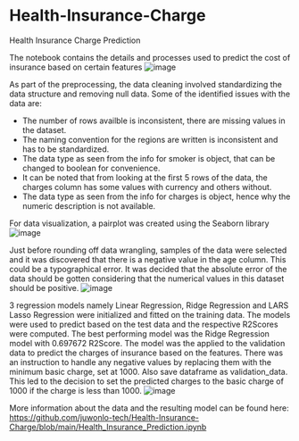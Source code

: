 # Health-Insurance-Charge
Health Insurance Charge Prediction

The notebook contains the details and processes used to predict the cost of insurance based on certain features
![image](https://github.com/user-attachments/assets/6d798e5d-401e-4f75-a69d-85018b4ed713)

As part of the preprocessing, the data cleaning involved standardizing the data structure and removing null data.
Some of the identified issues with the data are:
- The number of rows availble is inconsistent, there are missing values in the dataset.
- The naming convention for the regions are written is inconsistent and has to be standardized.
- The data type as seen from the info for smoker is object, that can be changed to boolean for convenience.
- It can be noted that from looking at the first 5 rows of the data, the charges column has some values with currency and others without.
- The data type as seen from the info for charges is object, hence why the numeric description is not available.

For data visualization, a pairplot was created using the Seaborn library
![image](https://github.com/user-attachments/assets/97d8a370-9a33-4446-a1b7-11a50add9d49)

Just before rounding off data wrangling, samples of the data were selected and it was discovered that there is a negative value in the age column. This could be a typographical error. It was decided that the absolute error of the data should be gotten considering that the numerical values in this dataset should be positive.
![image](https://github.com/user-attachments/assets/90175d5a-16c0-4245-813d-a9fdeb17e33d)

3 regression models namely Linear Regression, Ridge Regression and LARS Lasso Regression were initialized and fitted on the training data. The models were used to predict based on the test data and the respective R2Scores were computed.
The best performing model was the Ridge Regression model with 0.697672 R2Score. 
The model was the applied to the validation data to predict the charges of insurance based on the features. 
There was an instruction to handle any negative values by replacing them with the minimum basic charge, set at 1000. Also save dataframe as validation_data. 
This led to the decision to set the predicted charges to the basic charge of 1000 if the charge is less than 1000. 
![image](https://github.com/user-attachments/assets/2e4d5c7e-ef6b-466c-a84a-7db3a70cb115)

More information about the data and the resulting model can be found here: https://github.com/juwonlo-tech/Health-Insurance-Charge/blob/main/Health_Insurance_Prediction.ipynb



